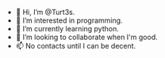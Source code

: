 - 👋 Hi, I’m @Turt3s.
- 👀 I’m interested in programming.
- 🌱 I’m currently learning python.
- 💞️ I’m looking to collaborate when I'm good.
- 📫 No contacts until I can be decent.

<!---
Turt3s/Turt3s is a ✨ special ✨ repository because its `README.md` (this file) appears on your GitHub profile.
You can click the Preview link to take a look at your changes.
--->
